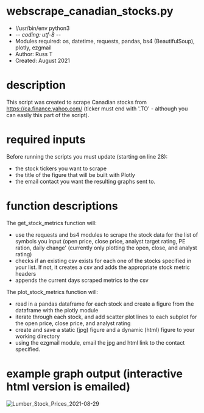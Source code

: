 # webscrape_canadian_stocks.py
- !/usr/bin/env python3
- -*- coding: utf-8 -*-
- Modules required: os, datetime, requests, pandas, bs4 (BeautifulSoup), plotly, ezgmail
- Author: Russ T
- Created: August 2021

# description 
This script was created to scrape Canadian stocks from https://ca.finance.yahoo.com/ (ticker must end with '.TO' - although you can easily this part of the script). 

# required inputs
Before running the scripts you must update (starting on line 28):
- the stock tickers you want to scrape
- the title of the figure that will be built with Plotly
- the email contact you want the resulting graphs sent to.

# function descriptions
The get_stock_metrics function will:
- use the requests and bs4 modules to scrape the stock data for the list of symbols you input (open price, close price, analyst target rating, PE ration, daily change' (currently only plotting the open, close, and analyst rating)
- checks if an existing csv exists for each one of the stocks specified in your list. If not, it creates a csv and adds the appropriate stock metric headers
- appends the current days scraped metrics to the csv

The plot_stock_metrics function will:
- read in a pandas dataframe for each stock and create a figure from the dataframe with the plotly module
- iterate through each stock, and add scatter plot lines to each subplot for the open price, close price, and analyst rating
- create and save a static (jpg) figure and a dynamic (html) figure to your working directory
- using the ezgmail module, email the jpg and html link to the contact specified.

# example graph output (interactive html version is emailed)
![Lumber_Stock_Prices_2021-08-29](https://user-images.githubusercontent.com/87350911/131263806-aaaeb4b7-0eba-4448-bb4e-98cce8633daa.png)
